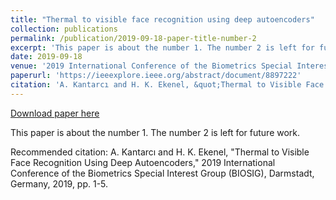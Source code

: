 ```yaml
---
title: "Thermal to visible face recognition using deep autoencoders"
collection: publications
permalink: /publication/2019-09-18-paper-title-number-2
excerpt: 'This paper is about the number 1. The number 2 is left for future work.'
date: 2019-09-18
venue: '2019 International Conference of the Biometrics Special Interest Group (BIOSIG)'
paperurl: 'https://ieeexplore.ieee.org/abstract/document/8897222'
citation: 'A. Kantarcı and H. K. Ekenel, &quot;Thermal to Visible Face Recognition Using Deep Autoencoders,&quot; 2019 International Conference of the Biometrics Special Interest Group (BIOSIG), Darmstadt, Germany, 2019, pp. 1-5.'
---
```


<a href='https://ieeexplore.ieee.org/abstract/document/8897222'>Download paper here</a>

This paper is about the number 1. The number 2 is left for future work.

Recommended citation: A. Kantarcı and H. K. Ekenel, "Thermal to Visible Face Recognition Using Deep Autoencoders," 2019 International Conference of the Biometrics Special Interest Group (BIOSIG), Darmstadt, Germany, 2019, pp. 1-5.